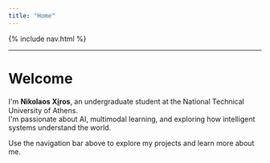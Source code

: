 ```yaml
---
title: "Home"
---
```


<link rel="stylesheet" href="{{ '/assets/css/custom.css?v=5' | relative_url }}">

{% include nav.html %}

---


#  Welcome

I'm **Nikolaos Xi̱ros**, an undergraduate student at the National Technical University of Athens.  
I'm passionate about AI, multimodal learning, and exploring how intelligent systems understand the world.

Use the navigation bar above to explore my projects and learn more about me.
